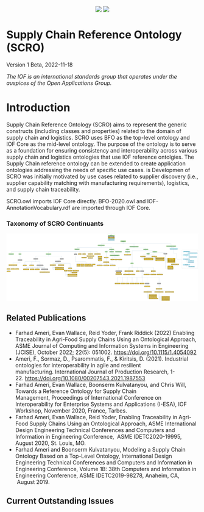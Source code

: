 <p align="center">
<img src="https://user-images.githubusercontent.com/12449023/166088434-b6761386-9b3f-4881-a891-c8ffdbde0fae.png" height="80">
<img src="https://user-images.githubusercontent.com/12449023/166088435-a9fcc4c7-f51d-443a-b1fd-9fe96a204f77.png" >
</p>

# Supply Chain Reference Ontology (SCRO)

Version 1 Beta, 2022-11-18

*The IOF is an international standards group that operates under the auspices of the Open Applications Group.*

# Introduction 

Supply Chain Reference Ontology (SCRO) aims to represent the generic constructs (including classes and properties) related to the domain of supply chain and logistics. SCRO uses BFO as the top-level ontology and IOF Core as the mid-level ontology. The purpose of the ontology is to serve as a foundation for ensuring consistency and interoperability across various supply chain and logistics ontologies that use IOF reference ontolgies. The Supply Chain reference ontology can be extended to create application ontologies addressing the needs of specific use cases. is Developmen of SCRO was initially motivated by use cases related to supplier discovery (i.e., supplier capability matching with manufacturing requirements), logistics,  and supply chain traceability.
 

SCRO.owl imports IOF Core directly. BFO-2020.owl and IOF-AnnotationVocabulary.rdf are imported through IOF Core.  

### Taxonomy of SCRO Continuants

![Taxonomy of SCRO Continuants](images/SCRO-continuants.png)


## Related Publications
- Farhad Ameri, Evan Wallace, Reid Yoder, Frank Riddick (2022) Enabling Traceability in Agri-Food Supply Chains Using an Ontological Approach, ASME Journal of Computing and Information Systems in Engineering (JCISE), October 2022; 22(5): 051002. https://doi.org/10.1115/1.4054092
- Ameri, F., Sormaz, D., Psarommatis, F., & Kiritsis, D. (2021). Industrial ontologies for interoperability in agile and resilient manufacturing. International Journal of Production Research, 1-22. https://doi.org/10.1080/00207543.2021.1987553
- Farhad Ameri, Evan Wallace, Boonserm Kulvatanyou, and Chris Will, Towards a Reference Ontology for Supply Chain Management, Proceedings of International Conference on Interoperability for Enterprise Systems and Applications (I-ESA), IOF Workshop, November 2020, France, Tarbes.
- Farhad Ameri, Evan Wallace, Reid Yoder, Enabling Traceability in Agri-Food Supply Chains Using an Ontological Approach, ASME International Design Engineering Technical Conferences and Computers and Information in Engineering Conference,  ASME IDETC2020-19995, August 2020, St. Louis, MO.
- Farhad Ameri and Boonserm Kulvatanyou, Modeling a Supply Chain Ontology Based on a Top-Level Ontology, International Design Engineering Technical Conferences and Computers and Information in Engineering Conference, Volume 1B: 38th Computers and Information in Engineering Conference, ASME IDETC2019-98278, Anaheim, CA,  August 2019.


## Current Outstanding Issues
